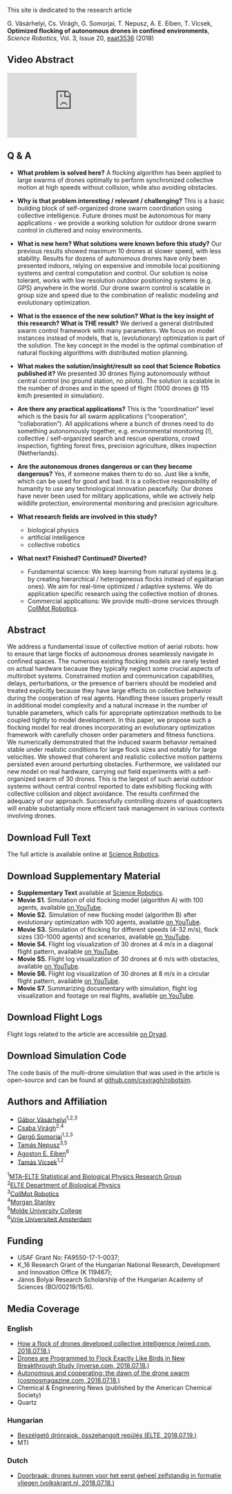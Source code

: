 This site is dedicated to the research article

G. Vásárhelyi, Cs. Virágh, G. Somorjai, T. Nepusz, A. E. Eiben, T. Vicsek, **Optimized flocking of autonomous drones in confined environments**, _Science Robotics_, Vol. 3, Issue 20, [eaat3536](http://robotics.sciencemag.org/content/3/20/eaat3536) (2018)


## Video Abstract

<div class="video-container">
<iframe src="https://www.youtube.com/embed/E4XpyG4eMKE" frameborder="0" allow="autoplay; encrypted-media" allowfullscreen class="video"></iframe>
</div>


## Q & A 

* **What problem is solved here?**
A flocking algorithm has been applied to large swarms of drones optimally to perform synchronized collective motion at high speeds without collision, while also avoiding obstacles.

* **Why is that problem interesting / relevant / challenging?**
This is a basic building block of self-organized drone swarm coordination using collective intelligence. Future drones must be autonomous for many applications - we provide a working solution for outdoor drone swarm control in cluttered and noisy environments.

* **What is new here? What solutions were known before this study?**
Our previous results showed maximum 10 drones at slower speed, with less stability.
Results for dozens of autonomous drones have only been presented indoors, relying on expensive and immobile local positioning systems and central computation and control.
Our solution is noise tolerant, works with low resolution outdoor positioning systems (e.g. GPS) anywhere in the world. Our drone swarm control is scalable in group size and speed due to the combination of realistic modeling and evolutionary optimization.

* **What is the essence of the new solution? What is the key insight of this research? What is THE result?**
We derived a general distributed swarm control framework with many parameters. We focus on model instances instead of models, that is, (evolutionary) optimization is part of the solution.
The key concept in the model is the optimal combination of natural flocking algorithms with distributed motion planning.

* **What makes the solution/insight/result so cool that Science Robotics published it?**
We presented 30 drones flying autonomously without central control (no ground station, no pilots).
The solution is scalable in the number of drones and in the speed of flight (1000 drones @ 115 km/h presented in simulation).

* **Are there any practical applications?**
This is the “coordination” level which is the basis for all swarm applications (“cooperation”, “collaboration”).
All applications where a bunch of drones need to do something autonomously together, e.g. environmental monitoring (!), collective / self-organized search and rescue operations, crowd inspection, fighting forest fires, precision agriculture, dikes inspection (Netherlands).

* **Are the autonomous drones dangerous or can they become dangerous?**
Yes, if someone makes them to do so. Just like a knife, which can be used for good and bad. It is a collective responsibility of humanity to use any technological innovation peacefully. Our drones have never been used for military applications, while we actively help wildlife protection, environmental monitoring and precision agriculture.

* **What research fields are involved in this study?**
  * biological physics
  * artificial intelligence
  * collective robotics

* **What next? Finished? Continued? Diverted?**
  * Fundamental science:
    We keep learning from natural systems (e.g. by creating hierarchical / heterogeneous flocks instead of egalitarian ones).
    We aim for real-time optimized / adaptive systems.
    We do application specific research using the collective motion of drones.
  * Commercial applications: 
    We provide multi-drone services through [CollMot Robotics](https://www.collmot.com/).


## Abstract

We address a fundamental issue of collective motion of aerial robots: how to ensure that large flocks of autonomous drones seamlessly navigate in confined spaces. The numerous existing flocking models are rarely tested on actual hardware because they typically neglect some crucial aspects of multirobot systems. Constrained motion and communication capabilities, delays, perturbations, or the presence of barriers should be modeled and treated explicitly because they have large effects on collective behavior during the cooperation of real agents. Handling these issues properly result in additional model complexity and a natural increase in the number of tunable parameters, which calls for appropriate optimization methods to be coupled tightly to model development. In this paper, we propose such a flocking model for real drones incorporating an evolutionary optimization framework with carefully chosen order parameters and fitness functions. We numerically demonstrated that the induced swarm behavior remained stable under realistic conditions for large flock sizes and notably for large velocities. We showed that coherent and realistic collective motion patterns persisted even around perturbing obstacles. Furthermore, we validated our new model on real hardware, carrying out field experiments with a self-organized swarm of 30 drones. This is the largest of such aerial outdoor systems without central control reported to date exhibiting flocking with collective collision and object avoidance. The results confirmed the adequacy of our approach. Successfully controlling dozens of quadcopters will enable substantially more efficient task management in various contexts involving drones.


## Download Full Text

The full article is available online at [Science Robotics](http://robotics.sciencemag.org/content/robotics/3/20/eaat3536.full.pdf).


## Download Supplementary Material

* **Supplementary Text** available at [Science Robotics](http://robotics.sciencemag.org/content/suppl/2018/07/16/3.20.eaat3536.DC1).
* **Movie S1.** Simulation of old flocking model (algorithm A) with 100 agents, available [on YouTube](https://youtu.be/viEfowBXzho).
* **Movie S2.** Simulation of new flocking model (algorithm B) after evolutionary optimization with 100 agents, available [on YouTube](https://youtu.be/t8kr79k3DUQ).
* **Movie S3.** Simulation of flocking for different speeds (4-32 m/s), flock sizes (30-1000 agents) and scenarios, available [on YouTube](https://youtu.be/KPVfi9Pwuq8).
* **Movie S4.** Flight log visualization of 30 drones at 4 m/s in a diagonal flight pattern, available [on YouTube](https://youtu.be/JMMGIQm7Ris).
* **Movie S5.** Flight log visualization of 30 drones at 6 m/s with obstacles, available [on YouTube](https://youtu.be/YW5zDD70x8o).
* **Movie S6.** Flight log visualization of 30 drones at 8 m/s in a circular flight pattern, available [on YouTube](https://youtu.be/GoiunzowSG4).
* **Movie S7.** Summarizing documentary with simulation, flight log visualization and footage on real flights, available [on YouTube](https://youtu.be/E4XpyG4eMKE).


## Download Flight Logs

Flight logs related to the article are accessible [on Dryad](https://doi.org/10.5061/dryad.mq85r61).


## Download Simulation Code

The code basis of the multi-drone simulation that was used in the article is open-source and can be found at [github.com/csviragh/robotsim](https://github.com/csviragh/robotsim).


## Authors and Affiliation

* [Gábor Vásárhelyi](http://hal.elte.hu/~vasarhelyi/)<sup>1,2,3</sup>
* [Csaba Virágh](https://hal.elte.hu/flocking/wiki/public/en/people/CsabaViragh)<sup>2,4</sup>
* [Gergő Somorjai](https://collmot.com/)<sup>1,2,3</sup>
* [Tamás Nepusz](http://hal.elte.hu/~nepusz/)<sup>3,5</sup>
* [Agoston E. Eiben](https://www.cs.vu.nl/~gusz/)<sup>6</sup>
* [Tamás Vicsek](http://hal.elte.hu/~vicsek/)<sup>1,2</sup>

<sup>1</sup>[MTA-ELTE Statistical and Biological Physics Research Group](http://hal.elte.hu/)<br/>
<sup>2</sup>[ELTE Department of Biological Physics](https://fizika.elte.hu/en/index.php?page=tanszek&tid=5)<br/>
<sup>3</sup>[CollMot Robotics](https://collmot.com/)<br/>
<sup>4</sup>[Morgan Stanley](https://www.morganstanley.com/)<br/>
<sup>5</sup>[Molde University College](http://www.himolde.no/english/Sider/side.aspx)<br/>
<sup>6</sup>[Vrije Universiteit Amsterdam](https://www.vu.nl/nl/index.aspx)


## Funding

* USAF Grant No: FA9550-17-1-0037;
* K_16 Research Grant of the Hungarian National Research, Development and Innovation Office (K 119467);
* János Bolyai Research Scholarship of the Hungarian Academy of Sciences (BO/00219/15/6).

## Media Coverage

### English

* [How a flock of drones developed collective intelligence (wired.com, 2018.07.18.)](https://www.wired.com/story/how-a-flock-of-drones-developed-collective-intelligence/)
* [Drones are Programmed to Flock Exactly Like Birds in New Breakthrough Study (inverse.com, 2018.07.18.)](https://www.inverse.com/article/47138-drone-breakthrough-flocks-delivery-quadcopters)
* [Autonomous and cooperating: the dawn of the drone swarm (cosmosmagazine.com, 2018.07.18.)](https://cosmosmagazine.com/technology/autonomous-and-cooperating-the-dawn-of-the-drone-swarm)
* Chemical & Engineering News (published by the American Chemical Society)
* Quartz

### Hungarian

* [Beszélgető drónrajok, összehangolt repülés (ELTE, 2018.07.19.)](https://www.elte.hu/content/beszelgeto-dronrajok-osszehangolt-repules.t.17006)
* MTI

### Dutch

* [Doorbraak: drones kunnen voor het eerst geheel zelfstandig in formatie vliegen (volkskrant.nl, 2018.07.18.)](https://www.volkskrant.nl/wetenschap/doorbraak-drones-kunnen-voor-het-eerst-geheel-zelfstandig-in-formatie-vliegen~b092c1d1/)
